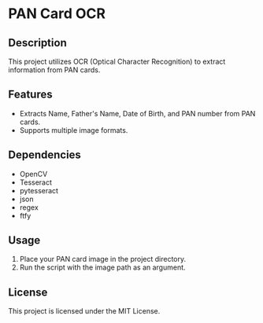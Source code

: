 # PAN Card OCR

## Description
This project utilizes OCR (Optical Character Recognition) to extract information from PAN cards.

## Features
- Extracts Name, Father's Name, Date of Birth, and PAN number from PAN cards.
- Supports multiple image formats.

## Dependencies
- OpenCV
- Tesseract
- pytesseract
- json
- regex
- ftfy

## Usage
1. Place your PAN card image in the project directory.
2. Run the script with the image path as an argument.

## License
This project is licensed under the MIT License.
